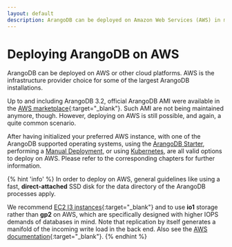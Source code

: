```yaml
---
layout: default
description: ArangoDB can be deployed on Amazon Web Services (AWS) in multiple ways.
---
```

Deploying ArangoDB on AWS
=========================

ArangoDB can be deployed on AWS or other cloud platforms. AWS is the
infrastructure provider choice for some of the largest ArangoDB installations.

Up to and including ArangoDB 3.2, official ArangoDB AMI were available in the
[AWS marketplace](https://aws.amazon.com/marketplace/search/results/ref=dtl_navgno_search_box?page=1&searchTerms=arangodb){:target="_blank"}.
Such AMI are not being maintained anymore, though. However, deploying on AWS is
still possible, and again, a quite common scenario.

After having initialized your preferred AWS instance, with one of the ArangoDB supported
operating systems, using the [ArangoDB Starter](deployment-arango-dbstarter.html),
performing a [Manual Deployment](deployment-manually.html),
or using [Kubernetes](deployment-kubernetes.html),
are all valid options to deploy on AWS. Please refer to the corresponding
chapters for further information.

{% hint 'info' %}
In order to deploy on AWS, general guidelines like using a fast, **direct-attached**
SSD disk for the data directory of the ArangoDB processes apply.

We recommend [EC2 I3 instances](https://aws.amazon.com/ec2/instance-types/i3/){:target="_blank"}
and to use **io1** storage rather than **gp2** on AWS, which are specifically
designed with higher IOPS demands of databases in mind. Note that replication by
itself generates a manifold of the incoming write load in the back end. Also see the
[AWS documentation](https://docs.aws.amazon.com/AWSEC2/latest/UserGuide/EBSVolumeTypes.html){:target="_blank"}.
{% endhint %}
